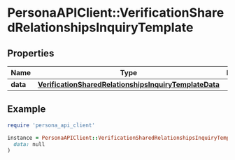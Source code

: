 # PersonaAPIClient::VerificationSharedRelationshipsInquiryTemplate

## Properties

| Name | Type | Description | Notes |
| ---- | ---- | ----------- | ----- |
| **data** | [**VerificationSharedRelationshipsInquiryTemplateData**](VerificationSharedRelationshipsInquiryTemplateData.md) |  | [optional] |

## Example

```ruby
require 'persona_api_client'

instance = PersonaAPIClient::VerificationSharedRelationshipsInquiryTemplate.new(
  data: null
)
```

